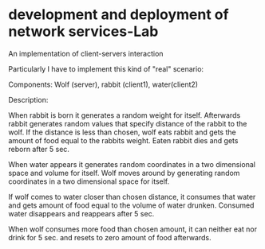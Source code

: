 # development and deployment of network services-Lab
 An implementation of client-servers interaction

Particularly I have to implement this kind of "real" scenario:

Components: Wolf (server), rabbit (client1), water(client2)

Description:

When rabbit is born it generates a random weight for itself. Afterwards rabbit generates random values that specify distance of the rabbit to the wolf. If the distance is less than chosen, wolf eats rabbit and gets the amount of food equal to the rabbits weight. Eaten rabbit dies and gets reborn after 5 sec.

When water appears it generates random coordinates in a two dimensional space and volume for itself. Wolf moves around by generating random coordinates in a two dimensional space for itself.
    
If wolf comes to water closer than chosen distance, it consumes that water and gets amount of food equal to the volume of water drunken. Consumed water disappears and reappears after 5 sec.

When wolf consumes more food than chosen amount, it can neither eat nor drink for 5 sec. and resets to zero amount of food afterwards.